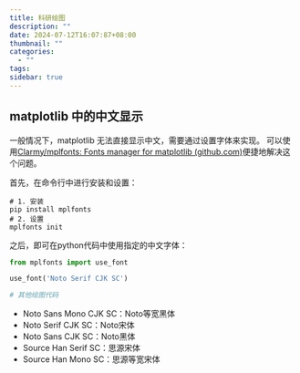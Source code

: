 ```yaml
---
title: 科研绘图
description: ""
date: 2024-07-12T16:07:87+08:00
thumbnail: ""
categories:
  - ""
tags: 
sidebar: true
---
```

## matplotlib 中的中文显示

一般情况下，matplotlib 无法直接显示中文，需要通过设置字体来实现。
可以使用[Clarmy/mplfonts: Fonts manager for matplotlib (github.com)](https://github.com/Clarmy/mplfonts)便捷地解决这个问题。

首先，在命令行中进行安装和设置：
```shell
# 1. 安装
pip install mplfonts
# 2. 设置
mplfonts init
```

之后，即可在python代码中使用指定的中文字体：
```python
from mplfonts import use_font

use_font('Noto Serif CJK SC')

# 其他绘图代码	
```

- Noto Sans Mono CJK SC：Noto等宽黑体
- Noto Serif CJK SC：Noto宋体
- Noto Sans CJK SC：Noto黑体
- Source Han Serif SC：思源宋体
- Source Han Mono SC：思源等宽宋体
